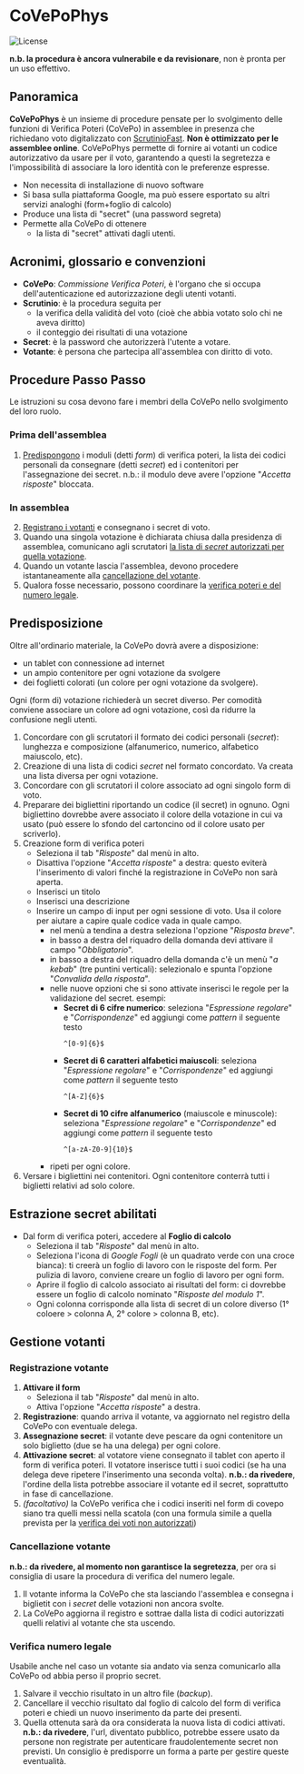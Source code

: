 
# CoVePoPhys
![License](https://img.shields.io/badge/status-not%20ready-red)

**n.b. la procedura è ancora vulnerabile e da revisionare**, non è pronta per un uso effettivo.

Panoramica
--------
**CoVePoPhys** è un insieme di procedure pensate per lo svolgimento delle funzioni di Verifica Poteri (CoVePo) in assemblee in presenza che richiedano voto digitalizzato con [ScrutinioFast](istruzioni_ScrutinioFast_ita.md). **Non è ottimizzato per le assemblee online**. CoVePoPhys permette di fornire ai votanti un codice autorizzativo da usare per il voto, garantendo a questi la segretezza e l'impossibilità di associare la loro identità con le preferenze espresse.
* Non necessita di installazione di nuovo software
* Si basa sulla piattaforma Google, ma può essere esportato su altri servizi analoghi (form+foglio di calcolo)
* Produce una lista di "secret" (una password segreta)
* Permette alla CoVePo di ottenere
  * la lista di "secret" attivati dagli utenti.

Acronimi, glossario e convenzioni
--------
* **CoVePo**: *Commissione Verifica Poteri*, è l'organo che si occupa dell'autenticazione ed autorizzazione degli utenti votanti.
* **Scrutinio**: è la procedura seguita per
	* la verifica della validità del voto (cioè che abbia votato solo chi ne aveva diritto)
	* il conteggio dei risultati di una votazione
* **Secret**: è la password che autorizzerà l'utente a votare.
* **Votante**: è persona che partecipa all'assemblea con diritto di voto.

Procedure Passo Passo
--------
Le istruzioni su cosa devono fare i membri della CoVePo nello svolgimento del loro ruolo.

### Prima dell'assemblea
 1. [Predispongono](#predisposizione) i moduli (detti *form*) di verifica poteri, la lista dei codici personali da consegnare (detti *secret*) ed i contenitori per l'assegnazione dei secret.
 n.b.: il modulo deve avere l'opzione "*Accetta risposte*" bloccata.
### In assemblea
 2. [Registrano i votanti](#registrazione-votante) e consegnano i secret di voto.
 3. Quando una singola votazione è dichiarata chiusa dalla presidenza di assemblea, comunicano agli scrutatori [la lista di *secret* autorizzati per quella votazione](#estrazione-secret-abilitati).
 4. Quando un votante lascia l'assemblea, devono procedere istantaneamente alla [cancellazione del votante](#cancellazione-votante).
 6. Qualora fosse necessario, possono coordinare la [verifica poteri e del numero legale](#verifica-numero-legale).

Predisposizione
--------
Oltre all'ordinario materiale, la CoVePo dovrà avere a disposizione:

 - un tablet con connessione ad internet
 - un ampio contenitore per ogni votazione da svolgere
 - dei foglietti colorati (un colore per ogni votazione da svolgere).

Ogni (form di) votazione richiederà un secret diverso. Per comodità conviene associare un colore ad ogni votazione, così da ridurre la confusione negli utenti.
 1. Concordare con gli scrutatori il formato dei codici personali (*secret*): lunghezza e composizione (alfanumerico, numerico, alfabetico maiuscolo, etc).
 2. Creazione di una lista di codici *secret* nel formato concordato. Va creata una lista diversa per ogni votazione.
 3. Concordare con gli scrutatori  il colore associato ad ogni singolo form di voto.
 4. Preparare dei bigliettini riportando un codice (il secret) in ognuno. Ogni bigliettino dovrebbe avere associato il colore della votazione in cui va usato (può essere lo sfondo del cartoncino od il colore usato per scriverlo).
 5. Creazione form di verifica poteri
	 - Seleziona il tab "*Risposte*" dal menù in alto.
	 - Disattiva l'opzione "*Accetta risposte*" a destra: questo eviterà l'inserimento di valori finché la registrazione in CoVePo non sarà aperta.
	- Inserisci un titolo
    - Inserisci una descrizione
    - Inserire un campo di input per ogni sessione di voto. Usa il colore per aiutare a capire quale codice vada in quale campo.
		 - nel menù a tendina a destra seleziona l'opzione "*Risposta breve*".
		 - in basso a destra del riquadro della domanda devi attivare il campo "*Obbligatorio*". 
		 - in basso a destra del riquadro della domanda c'è un menù "*a kebab*" (tre puntini verticali): selezionalo e spunta l'opzione "*Convalida della risposta*".
		 - nelle nuove opzioni che si sono attivate inserisci le regole per la validazione del secret.
		 esempi:
			 - **Secret di 6 cifre numerico**: seleziona "*Espressione regolare*" e "*Corrispondenze*" ed aggiungi come *pattern* il seguente testo
				```text
				^[0-9]{6}$
				```
			 - **Secret di 6 caratteri alfabetici maiuscoli**: seleziona "*Espressione regolare*" e "*Corrispondenze*" ed aggiungi come *pattern* il seguente testo
				```text
				^[A-Z]{6}$
				```
			 - **Secret di 10 cifre alfanumerico** (maiuscole e minuscole): seleziona "*Espressione regolare*" e "*Corrispondenze*" ed aggiungi come *pattern* il seguente testo
				```text
				^[a-zA-Z0-9]{10}$
				```
	    - ripeti per ogni colore.
 6. Versare i bigliettini nei contenitori. Ogni contenitore conterrà tutti i biglietti relativi ad solo colore.

Estrazione secret abilitati
--------
 - Dal form di verifica poteri, accedere al **Foglio di calcolo**
	 - Seleziona il tab "*Risposte*" dal menù in alto.
	 - Seleziona l'icona di *Google Fogli* (è un quadrato verde con una croce bianca): ti creerà un foglio di lavoro con le risposte del form. Per pulizia di lavoro, conviene creare un foglio di lavoro per ogni form.
	 - Aprire il foglio di calcolo associato ai risultati del form: ci dovrebbe essere un foglio di calcolo nominato "*Risposte del modulo 1*".
	 - Ogni colonna corrisponde alla lista di secret di un colore diverso (1° coloere > colonna A, 2° colore > colonna B, etc).

Gestione votanti
--------
### Registrazione votante
 1. **Attivare il form**
	 - Seleziona il tab "*Risposte*" dal menù in alto.
	 - Attiva l'opzione "*Accetta risposte*" a destra.
 2. **Registrazione**: quando arriva il votante, va aggiornato nel registro della CoVePo con eventuale delega.
 3. **Assegnazione secret**: il votante deve pescare da ogni contenitore un solo biglietto (due se ha una delega) per ogni colore.
 4. **Attivazione secret**: al votatore viene consegnato il tablet con aperto il form di verifica poteri. Il votatore inserisce tutti i suoi codici (se ha una delega deve ripetere l'inserimento una seconda volta).
**n.b.: da rivedere**, l'ordine della lista potrebbe associare il votante ed il secret, soprattutto in fase di cancellazione.
 6. *(facoltativo)* la CoVePo verifica che i codici inseriti nel form di covepo siano tra quelli messi nella scatola (con una formula simile a quella prevista per la [verifica dei voti non autorizzati](istruzioni_ScrutinioFast_ita.md#verifica-voti-non-autorizzati))

### Cancellazione votante
**n.b.: da rivedere, al momento non garantisce la segretezza**, per ora si consiglia di usare la procedura di verifica del numero legale.

 1. Il votante informa la CoVePo che sta lasciando l'assemblea e consegna i biglietit con i *secret* delle votazioni non ancora svolte.
 2. La CoVePo aggiorna il registro e sottrae dalla lista di codici autorizzati quelli relativi al votante che sta uscendo.

### Verifica numero legale
Usabile anche nel caso un votante sia andato via senza comunicarlo alla CoVePo od abbia perso il proprio secret.

 1. Salvare il vecchio risultato in un altro file (*backup*).
 2. Cancellare il vecchio risultato dal foglio di calcolo del form di verifica poteri e chiedi un nuovo inserimento da parte dei presenti.
 3. Quella ottenuta sarà da ora considerata la nuova lista di codici attivati.
**n.b.: da rivedere**, l'url, diventato pubblico, potrebbe essere usato da persone non registrate per autenticare fraudolentemente secret non previsti. Un consiglio è predisporre un forma a parte per gestire queste eventualità.
